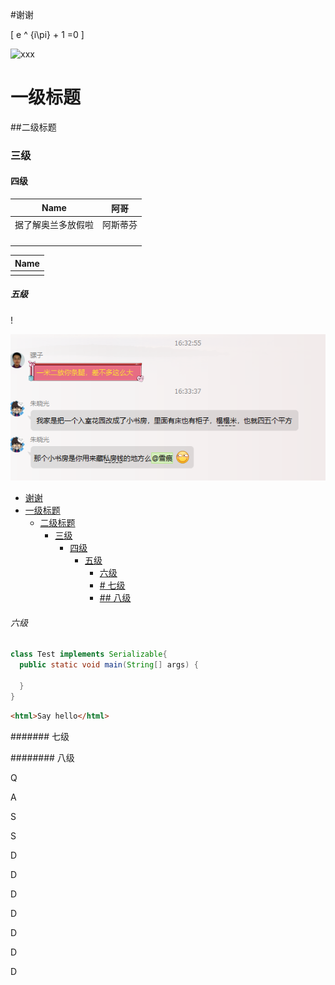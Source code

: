 #谢谢

\[
e ^ {i\pi} + 1 =0
\]

![xxx](asdf)


# 一级标题

##二级标题

### 三级

#### 四级


| Name               | 阿哥     |
| ------------------ | -------- |
| 据了解奥兰多放假啦 | 阿斯蒂芬 |
|                    |          |
|                    |          |
|                    |          |
|                    |          |



| Name |
| ---- |
|      |
##### 五级



!

![](assets/c736de80.png)
<!-- TOC depthFrom:1 depthTo:6 withLinks:1 updateOnSave:1 orderedList:0 -->

- [谢谢](#谢谢)
- [一级标题](#一级标题)
	- [二级标题](#二级标题)
		- [三级](#三级)
			- [四级](#四级)
				- [五级](#五级)
					- [六级](#六级)
					- [# 七级](#-七级)
					- [## 八级](#-八级)

<!-- /TOC -->



###### 六级

```java
class Test implements Serializable{
  public static void main(String[] args) {

  }
}
```

```html
<html>Say hello</html>
```


####### 七级



######## 八级

Q

A

S



S



D

D

D

D



D

D

D
